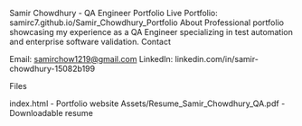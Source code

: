 Samir Chowdhury - QA Engineer Portfolio
Live Portfolio: samirc7.github.io/Samir_Chowdhury_Portfolio
About
Professional portfolio showcasing my experience as a QA Engineer specializing in test automation and enterprise software validation.
Contact

Email: samirchow1219@gmail.com
LinkedIn: linkedin.com/in/samir-chowdhury-15082b199

Files

index.html - Portfolio website
Assets/Resume_Samir_Chowdhury_QA.pdf - Downloadable resume
